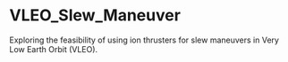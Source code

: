 # VLEO_Slew_Maneuver
Exploring the feasibility of using ion thrusters for slew maneuvers in Very Low Earth Orbit (VLEO).
